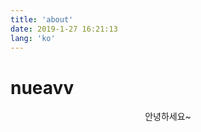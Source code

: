 ```yaml
---
title: 'about'
date: 2019-1-27 16:21:13
lang: 'ko'
---
```


# nueavv

<div align="center">

안녕하세요~

</div>
